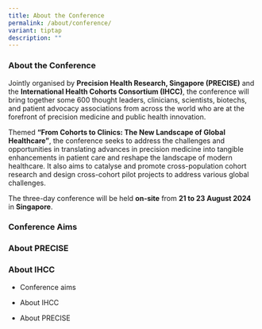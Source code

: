 ```yaml
---
title: About the Conference
permalink: /about/conference/
variant: tiptap
description: ""
---
```

<h3>About the Conference</h3>
<p>Jointly organised by <strong>Precision Health Research, Singapore (PRECISE)</strong> and
the <strong>International Health Cohorts Consortium (IHCC)</strong>, the
conference will bring together some 600 thought leaders, clinicians, scientists,
biotechs, and patient advocacy associations from across the world who are
at the forefront of precision medicine and public health innovation.</p>
<p>Themed <strong>“From Cohorts to Clinics: The New Landscape of Global Healthcare”</strong>,
the conference seeks to address the challenges and opportunities in translating
advances in precision medicine into tangible enhancements in patient care
and reshape the landscape of modern healthcare. It also aims to catalyse
and promote cross-population cohort research and design cross-cohort pilot
projects to address various global challenges.</p>
<p>The three-day conference will be held <strong>on-site</strong> from <strong>21 to 23 August 2024</strong> in <strong>Singapore</strong>.</p>
<h3>Conference Aims</h3>
<p></p>
<h3>About PRECISE</h3>
<p></p>
<h3>About IHCC</h3>
<p></p>
<p></p>
<p></p>
<ul data-tight="true" class="tight">
<li>
<p>Conference aims</p>
</li>
<li>
<p>About IHCC</p>
</li>
<li>
<p>About PRECISE</p>
</li>
</ul>
<p></p>